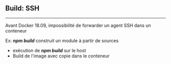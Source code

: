 ## Build: SSH
---
Avant Docker 18.09, impossibilité de forwarder un agent SSH dans un conteneur  

Ex: ***npm build*** construit un module à partir de sources
* exécution de ***npm build*** sur le host
* Build de l'image avec copie dans le conteneur

